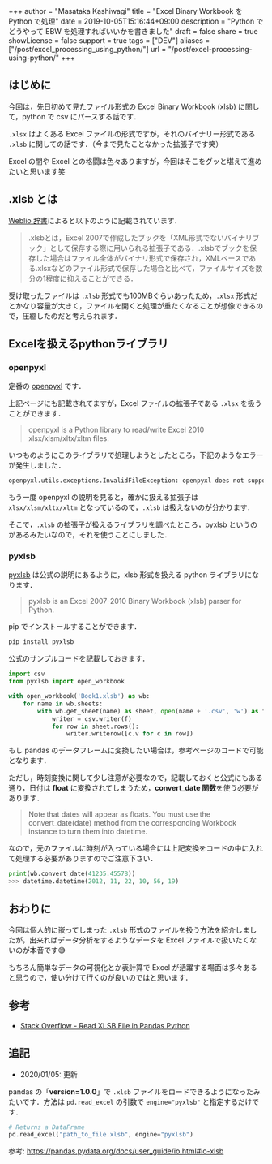 +++
author = "Masataka Kashiwagi"
title = "Excel Binary Workbook を Python で処理"
date = 2019-10-05T15:16:44+09:00
description = "Python で どうやって EBW を処理すればいいかを書きました"
draft = false
share = true
showLicense = false
support = true
tags = ["DEV"]
aliases = ["/post/excel_processing_using_python/"]
url = "/post/excel-processing-using-python/"
+++

## はじめに

今回は，先日初めて見たファイル形式の Excel Binary Workbook (xlsb) に関して，python で csv にパースする話です．

`.xlsx` はよくある Excel ファイルの形式ですが，それのバイナリー形式である `.xlsb` に関しての話です．（今まで見たことなかった拡張子です笑）

Excel の闇や Excel との格闘は色々ありますが，今回はそこをグッと堪えて進めたいと思います笑

## .xlsb とは

[Weblio 辞書](https://www.weblio.jp/content/.xlsb)によると以下のように記載されています．
> .xlsbとは，Excel 2007で作成したブックを「XML形式でないバイナリブック」として保存する際に用いられる拡張子である．.xlsbでブックを保存した場合はファイル全体がバイナリ形式で保存され，XMLベースである.xlsxなどのファイル形式で保存した場合と比べて，ファイルサイズを数分の1程度に抑えることができる．

受け取ったファイルは `.xlsb` 形式でも100MBぐらいあったため，`.xlsx` 形式だとかなり容量が大きく，ファイルを開くと処理が重たくなることが想像できるので，圧縮したのだと考えられます．

## Excelを扱えるpythonライブラリ

### openpyxl

定番の [openpyxl](https://openpyxl.readthedocs.io/en/stable/) です．

上記ページにも記載されてますが，Excel ファイルの拡張子である `.xlsx` を扱うことができます．
> openpyxl is a Python library to read/write Excel 2010 xlsx/xlsm/xltx/xltm files.

いつものようにこのライブラリで処理しようとしたところ，下記のようなエラーが発生しました．

```bash
openpyxl.utils.exceptions.InvalidFileException: openpyxl does not support binary format .xlsb, please convert this file to .xlsx format if you want to open it with openpyxl
```

もう一度 openpyxl の説明を見ると，確かに扱える拡張子は `xlsx/xlsm/xltx/xltm` となっているので，`.xlsb` は扱えないのが分かります．

そこで，`.xlsb` の拡張子が扱えるライブラリを調べたところ，pyxlsb というのがあるみたいなので，それを使うことにしました．

### pyxlsb

[pyxlsb](https://github.com/wwwiiilll/pyxlsb) は公式の説明にあるように，xlsb 形式を扱える python ライブラリになります．
> pyxlsb is an Excel 2007-2010 Binary Workbook (xlsb) parser for Python.

pip でインストールすることができます．

```python
pip install pyxlsb
```

公式のサンプルコードを記載しておきます．

```python
import csv
from pyxlsb import open_workbook

with open_workbook('Book1.xlsb') as wb:
    for name in wb.sheets:
        with wb.get_sheet(name) as sheet, open(name + '.csv', 'w') as f:
            writer = csv.writer(f)
            for row in sheet.rows():
                writer.writerow([c.v for c in row])
```

もし pandas のデータフレームに変換したい場合は，参考ページのコードで可能となります．

ただし，時刻変換に関して少し注意が必要なので，記載しておくと公式にもある通り，日付は **float** に変換されてしまうため，**convert_date 関数**を使う必要があります．
> Note that dates will appear as floats. You must use the convert_date(date) method from the corresponding Workbook instance to turn them into datetime.

なので，元のファイルに時刻が入っている場合には上記変換をコードの中に入れて処理する必要がありますのでご注意下さい．

```python
print(wb.convert_date(41235.45578))
>>> datetime.datetime(2012, 11, 22, 10, 56, 19)
```

## おわりに

今回は個人的に嵌ってしまった `.xlsb` 形式のファイルを扱う方法を紹介しましたが，出来ればデータ分析をするようなデータを Excel ファイルで扱いたくないのが本音です😅

もちろん簡単なデータの可視化とか表計算で Excel が活躍する場面は多々あると思うので，使い分けて行くのが良いのではと思います．

## 参考

- [Stack Overflow - Read XLSB File in Pandas Python](https://stackoverflow.com/questions/45019778/read-xlsb-file-in-pandas-python)

## 追記

- 2020/01/05: 更新

pandas の「**version=1.0.0**」で `.xlsb` ファイルをロードできるようになったみたいです．方法は `pd.read_excel` の引数で `engine="pyxlsb"` と指定するだけです．

```python
# Returns a DataFrame
pd.read_excel("path_to_file.xlsb", engine="pyxlsb")
```

参考: https://pandas.pydata.org/docs/user_guide/io.html#io-xlsb
